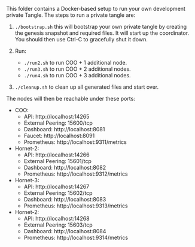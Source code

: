 This folder contains a Docker-based setup to run your own development private Tangle. The steps to run a private tangle
are:

1. `./bootstrap.sh` this will bootstrap your own private tangle by creating the genesis snapshot and required files. It
   will start up the coordinator. You should then use Ctrl-C to gracefully shut it down.
2. Run:
   - `./run2.sh` to run COO + 1 additional node.
   - `./run3.sh` to run COO + 2 additional nodes.
   - `./run4.sh` to run COO + 3 additional nodes.

3. `./cleanup.sh` to clean up all generated files and start over. 

The nodes will then be reachable under these ports:

- COO:
    - API: http://localhost:14265
    - External Peering: 15600/tcp
    - Dashboard: http://localhost:8081
    - Faucet: http://localhost:8091
    - Prometheus: http://localhost:9311/metrics
- Hornet-2:
    - API: http://localhost:14266
    - External Peering: 15601/tcp
    - Dashboard: http://localhost:8082
    - Prometheus: http://localhost:9312/metrics
- Hornet-3:
    - API: http://localhost:14267
    - External Peering: 15602/tcp
    - Dashboard: http://localhost:8083
    - Prometheus: http://localhost:9313/metrics
- Hornet-2:
    - API: http://localhost:14268
    - External Peering: 15603/tcp
    - Dashboard: http://localhost:8084
    - Prometheus: http://localhost:9314/metrics